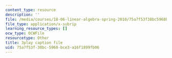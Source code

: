 ```yaml
---
content_type: resource
description: ''
file: /media/courses/18-06-linear-algebra-spring-2010/75a7f53f38bc5968bce3a16f1899fb06_0MtwqhIwdrI.vtt
file_type: application/x-subrip
learning_resource_types: []
ocw_type: OCWFile
resourcetype: Other
title: 3play caption file
uid: 75a7f53f-38bc-5968-bce3-a16f1899fb06
---
```

